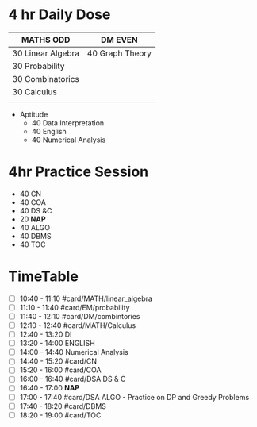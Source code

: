 # 4 hr Daily Dose
| MATHS **ODD**     | DM **EVEN**     |
| ----------------- | --------------- |
| 30 Linear Algebra | 40 Graph Theory |
| 30 Probability    |                 |
| 30 Combinatorics  |                 |
| 30 Calculus       |                 |
|                   |                 |

- Aptitude
	- 40 Data Interpretation
	- 40 English
	- 40 Numerical Analysis 

# 4hr Practice Session
- 40 CN
- 40 COA
- 40 DS &C
- 20 **NAP**
- 40 ALGO
- 40 DBMS
- 40 TOC
  
# TimeTable 
- [ ] 10:40 - 11:10 #card/MATH/linear_algebra
- [ ] 11:10 - 11:40 #card/EM/probability
- [ ] 11:40 - 12:10 #card/DM/combintories
- [ ] 12:10 - 12:40 #card/MATH/Calculus
- [ ] 12:40 - 13:20 DI
- [ ] 13:20 - 14:00 ENGLISH
- [ ] 14:00 - 14:40 Numerical Analysis
- [ ] 14:40 - 15:20 #card/CN
- [ ] 15:20 - 16:00 #card/COA
- [ ] 16:00 - 16:40 #card/DSA DS & C
- [ ] 16:40 - 17:00 **NAP**
- [ ] 17:00 - 17:40 #card/DSA ALGO - Practice on DP and Greedy Problems
- [ ] 17:40 - 18:20 #card/DBMS
- [ ] 18:20 - 19:00 #card/TOC
